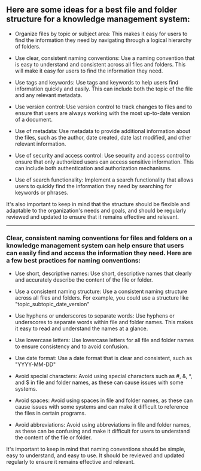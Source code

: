 ## Here are some ideas for a best file and folder structure for a knowledge management system:

- Organize files by topic or subject area: This makes it easy for users to find the information they need by navigating through a logical hierarchy of folders.

- Use clear, consistent naming conventions: Use a naming convention that is easy to understand and consistent across all files and folders. This will make it easy for users to find the information they need.

- Use tags and keywords: Use tags and keywords to help users find information quickly and easily. This can include both the topic of the file and any relevant metadata.

- Use version control: Use version control to track changes to files and to ensure that users are always working with the most up-to-date version of a document.

- Use of metadata: Use metadata to provide additional information about the files, such as the author, date created, date last modified, and other relevant information.

- Use of security and access control: Use security and access control to ensure that only authorized users can access sensitive information. This can include both authentication and authorization mechanisms.

- Use of search functionality: Implement a search functionality that allows users to quickly find the information they need by searching for keywords or phrases.

It's also important to keep in mind that the structure should be flexible and adaptable to the organization's needs and goals, and should be regularly reviewed and updated to ensure that it remains effective and relevant.



<hr>

### Clear, consistent naming conventions for files and folders on a knowledge management system can help ensure that users can easily find and access the information they need. Here are a few best practices for naming conventions:

- Use short, descriptive names: Use short, descriptive names that clearly and accurately describe the content of the file or folder.

- Use a consistent naming structure: Use a consistent naming structure across all files and folders. For example, you could use a structure like "topic_subtopic_date_version"

- Use hyphens or underscores to separate words: Use hyphens or underscores to separate words within file and folder names. This makes it easy to read and understand the names at a glance.

- Use lowercase letters: Use lowercase letters for all file and folder names to ensure consistency and to avoid confusion.

- Use date format: Use a date format that is clear and consistent, such as "YYYY-MM-DD"

- Avoid special characters: Avoid using special characters such as #, &, *, and $ in file and folder names, as these can cause issues with some systems.

- Avoid spaces: Avoid using spaces in file and folder names, as these can cause issues with some systems and can make it difficult to reference the files in certain programs.

- Avoid abbreviations: Avoid using abbreviations in file and folder names, as these can be confusing and make it difficult for users to understand the content of the file or folder.

It's important to keep in mind that naming conventions should be simple, easy to understand, and easy to use. It should be reviewed and updated regularly to ensure it remains effective and relevant.

